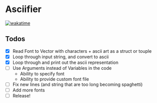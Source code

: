 # Asciifier

[![wakatime](https://wakatime.com/badge/github/DragonDev07/Asciifier.svg)](https://wakatime.com/badge/github/DragonDev07/Asciifier)

## Todos

- [x] Read Font to Vector with characters + ascii art as a struct or touple
- [x] Loop through input string, and convert to ascii
- [x] Loop through and print out the ascii representation
- [ ] Use Arguments instead of Variables in the code
  - Ability to specify font
  - Ability to provide custom font file
- [ ] Fix new lines (and string that are too long becoming spaghetti)
- [ ] Add more fonts
- [ ] Release!